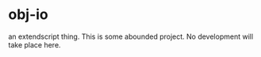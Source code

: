 # obj-io

an extendscript thing. This is some abounded project. No development will take place here.  
